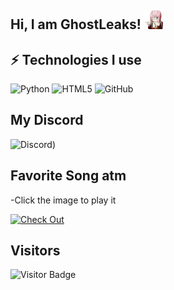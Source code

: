 ## Hi, I am GhostLeaks! <img src="https://raw.githubusercontent.com/Ghost-ikon/Ghost-ikon/master/zerotwo.gif" width="30px">


## ⚡ Technologies I use
![Python](https://img.shields.io/badge/-Python-black?style=flat-square&logo=Python)
![HTML5](https://img.shields.io/badge/-HTML5-E34F26?style=flat-square&logo=html5&logoColor=white)
![GitHub](https://img.shields.io/badge/-GitHub-181717?style=flat-square&logo=github)


## My Discord
![Discord](https://discord.c99.nl/widget/theme-3/829022689338851389.png))


## Favorite Song atm
-Click the image to play it

[![Check Out](https://cdn.discordapp.com/attachments/829214169605341195/999471597297610794/toliver.500x500x1.jpg)](https://youtu.be/4IahvCIqeOc)


## Visitors

![Visitor Badge](https://visitor-badge.laobi.icu/badge?page_id=Ghost-ikon.Ghost-ikon)
